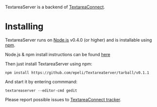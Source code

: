 
TextareaServer is a backend of [TextareaConnect][].

# Installing

TextareaServer runs on [Node.js][] v0.4.0 (or higher) and is installable using [npm][].

Node.js & npm install instructions can be found [here](https://github.com/ry/node/wiki/Installation)

Then just install TextareaServer using npm:

    npm install https://github.com/epeli/TextareaServer/tarball/v0.1.1

And start it by entering commmand:

    textareaserver --editor-cmd gedit


Please report possible issues to [TextareaConnect tracker][].

[Node.js]: http://nodejs.org/
[npm]: http://npmjs.org/
[TextareaConnect]: https://github.com/epeli/TextareaConnect
[TextareaConnect tracker]: https://github.com/epeli/TextareaConnect/issues
